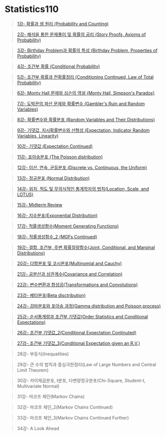 # Statistics110

> [1강- 확률과 셈 원리 \(Probability and Counting\)](https://sangmandu.gitbook.io/til/2021/jan/8)

> [2강- 해석을 통한 문제풀이 및 확률의 공리 \(Story Proofs, Axioms of Probability\)](https://sangmandu.gitbook.io/til/2021/jan/12)

> [3강- Birthday Problem과 확률의 특성 \(Birthday Problem, Properties of Probability\)](https://sangmandu.gitbook.io/til/2021/jan/13)

> [4강- 조건부 확률 \(Conditional Probability\)](https://sangmandu.gitbook.io/til/2021/jan/14)

> [5강- 조건부 확률과 전확률정리 \(Conditioning Continued, Law of Total Probability\)](https://sangmandu.gitbook.io/til/2021/jan/17)

> [6강- Monty Hall 문제와 심슨의 역설 \(Monty Hall, Simpson's Paradox\)](https://sangmandu.gitbook.io/til/2021/jan/18)

> [7강- 도박꾼의 파산 문제와 확률변수 \(Gambler's Ruin and Random Variables\)](https://sangmandu.gitbook.io/til/2021/jan/23)

> [8강- 확률변수와 확률분포 \(Random Variables and Their Distributions\)](https://sangmandu.gitbook.io/til/2021/jan/24)

> [9강- 기댓값, 지시확률변수와 선형성 \(Expectation, Indicator Random Variables, Linearity\)](https://sangmandu.gitbook.io/til/2021/jan/30)

> [10강- 기댓값 \(Expectation Continued\)](https://sangmandu.gitbook.io/til/2021/feb/28)

> [11강- 포아송분포 \(The Poisson distribution\)](https://sangmandu.gitbook.io/til/2021/mar/7)

> [12강- 이산, 연속, 균등분포 \(Discrete vs. Continuous, the Uniform\)](https://sangmandu.gitbook.io/til/2021/mar/8)

> [13강- 정규분포 \(Normal Distribution\)](https://sangmandu.gitbook.io/til/2021/mar/9)

> [14강- 위치, 척도 및 무의식적인 통계학자의 법칙\(Location, Scale, and LOTUS\)](https://sangmandu.gitbook.io/til/2021/mar/10)

> [15강- Midterm Review](https://sangmandu.gitbook.io/til/2021/mar/14)

> [16강- 지수분포\(Exponential Distribution\)](https://sangmandu.gitbook.io/til/2021/apr/4)

> [17강- 적률생성함수\(Moment Generating Functions\)](https://sangmandu.gitbook.io/til/2021/apr/5)

> [18강- 적률생성함수\_2 \(MGFs Continued\)](https://sangmandu.gitbook.io/til/2021/apr/17)

> [19강- 결합, 조건부, 주변 확률질량함수\(Joint, Conditional, and Marginal Distributions\)](https://sangmandu.gitbook.io/til/2021/apr/18)

> [20강- 다항분포 및 코시분포\(Multinomial and Cauchy\)](https://sangmandu.gitbook.io/til/2021/apr/19)

> [21강- 공분산과 상관계수\(Covariance and Correlation\)](https://sangmandu.gitbook.io/til/2021/apr/20)

> [22강- 변수변환과 합성곱\(Transformations and Convolutions\)](https://sangmandu.gitbook.io/til/2021/apr/25)

> [23강- 베타분포\(Beta disctribution\)](https://sangmandu.gitbook.io/til/2021/apr/26)

> [24강- 감마분포와 포아송 과정\(Gamma distribution and Poisson process\)](https://sangmandu.gitbook.io/til/2021/apr/27)

> [25강- 순서통계량과 조건부 기댓값\(Order Statistics and Conditional Expectations\)](https://sangmandu.gitbook.io/til/2021/may/17)

> [26강- 조건부 기댓값\_2\(Conditional Expectation Continuted\)](https://sangmandu.gitbook.io/til/2021/may/18)

> [27강- 조건부 기댓값\_3\(Conditional Expectation given an R.V.\)](https://sangmandu.gitbook.io/til/2021/may/21)

> 28강- 부등식\(Inequalities\)

> 29강- 큰 수의 법칙과 중심극한정리\(Law of Large Numbers and Central Limit Theorem\)

> 30강- 카이제곱분포, t분포, 다변량정규분포\(Chi-Square, Student-t, Multivariate Normal\)

> 31강- 마코프 체인\(Markov Chains\)

> 32강- 마코프 체인\_2\(Markov Chains Continued\)

> 33강- 마코프 체인\_3\(Markov Chains Continued Further\)

> 34강- A Look Ahead

